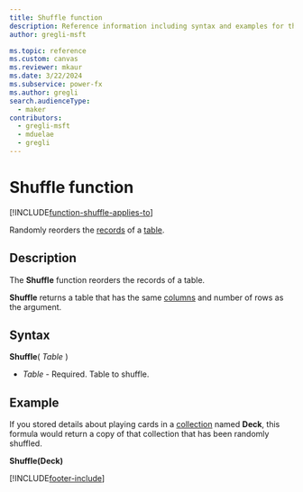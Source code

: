```yaml
---
title: Shuffle function
description: Reference information including syntax and examples for the Shuffle function.
author: gregli-msft

ms.topic: reference
ms.custom: canvas
ms.reviewer: mkaur
ms.date: 3/22/2024
ms.subservice: power-fx
ms.author: gregli
search.audienceType:
  - maker
contributors:
  - gregli-msft
  - mduelae
  - gregli
---
```


# Shuffle function
[!INCLUDE[function-shuffle-applies-to](includes/function-shuffle-applies-to.md)]



Randomly reorders the [records](/power-apps/maker/canvas-apps/working-with-tables#records) of a [table](/power-apps/maker/canvas-apps/working-with-tables).

## Description

The **Shuffle** function reorders the records of a table.

**Shuffle** returns a table that has the same [columns](/power-apps/maker/canvas-apps/working-with-tables#columns) and number of rows as the argument.

## Syntax

**Shuffle**( _Table_ )

- _Table_ - Required. Table to shuffle.

## Example

If you stored details about playing cards in a [collection](/power-apps/maker/canvas-apps/working-with-data-sources#collections) named **Deck**, this formula would return a copy of that collection that has been randomly shuffled.

**Shuffle(Deck)**

[!INCLUDE[footer-include](../../includes/footer-banner.md)]



























































